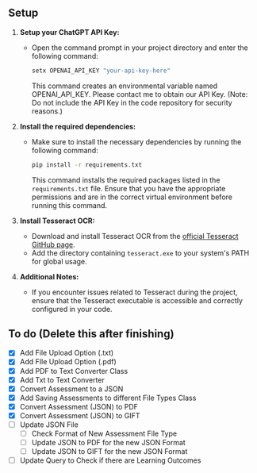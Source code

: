 ## Setup 
1. **Setup your ChatGPT API Key:**
   - Open the command prompt in your project directory and enter the following command:
     ```bash
     setx OPENAI_API_KEY "your-api-key-here"
     ```
     This command creates an environmental variable named OPENAI_API_KEY. Please contact me to obtain our API Key. 
     (Note: Do not include the API Key in the code repository for security reasons.)

2. **Install the required dependencies:**
   - Make sure to install the necessary dependencies by running the following command:
     ```bash
     pip install -r requirements.txt
     ```
     This command installs the required packages listed in the `requirements.txt` file. Ensure that you have the appropriate permissions and are in the correct virtual environment before running this command.

3. **Install Tesseract OCR:**
   - Download and install Tesseract OCR from the [official Tesseract GitHub page](https://github.com/tesseract-ocr/tesseract).
   - Add the directory containing `tesseract.exe` to your system's PATH for global usage.

4. **Additional Notes:**
   - If you encounter issues related to Tesseract during the project, ensure that the Tesseract executable is accessible and correctly configured in your code.

## To do (Delete this after finishing)
- [X] Add File Upload Option (.txt)
- [X] Add FIle Upload Option (.pdf)
- [X] Add PDF to Text Converter Class
- [X] Add Txt to Text Converter
- [X] Convert Assessment to a JSON
- [X] Add Saving Assessments to different File Types Class
- [X] Convert Assessment (JSON) to PDF
- [X] Convert Assessment (JSON) to GIFT
- [ ] Update JSON File
   - [ ] Check Format of New Assessment File Type
   - [ ] Update JSON to PDF for the new JSON Format
   - [ ] Update JSON to GIFT for the new JSON Format
- [ ] Update Query to Check if there are Learning Outcomes
